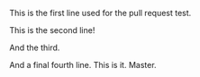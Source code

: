 This is the first line used for the pull request test.

This is the second line!

And the third.

And a final fourth line. This is it. Master.